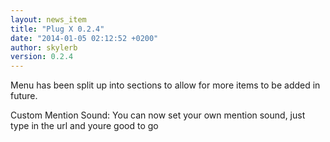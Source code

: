 ```yaml
---
layout: news_item
title: "Plug X 0.2.4"
date: "2014-01-05 02:12:52 +0200"
author: skylerb
version: 0.2.4
---
```


Menu has been split up into sections to allow for more items to be added in future.

Custom Mention Sound: You can now set your own mention sound, just type in the url and youre good to go